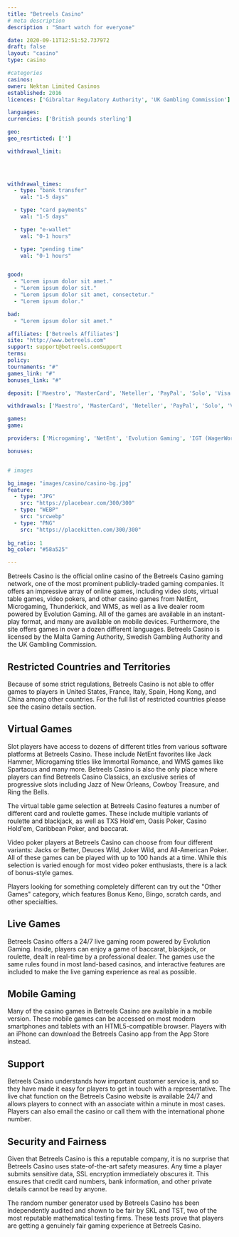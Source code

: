 ```yaml
---
title: "Betreels Casino"
# meta description
description : "Smart watch for everyone"

date: 2020-09-11T12:51:52.737972
draft: false
layout: "casino" 
type: casino

#categories
casinos: 
owner: Nektan Limited Casinos
established: 2016
licences: ['Gibraltar Regulatory Authority', 'UK Gambling Commission']

languages: 
currencies: ['British pounds sterling']

geo: 
geo_resrticted: ['']

withdrawal_limit:

  
  

withdrawal_times:
  - type: "bank transfer"
    val: "1-5 days"

  - type: "card payments"
    val: "1-5 days"

  - type: "e-wallet"
    val: "0-1 hours"

  - type: "pending time"
    val: "0-1 hours"


good:
  - "Lorem ipsum dolor sit amet."
  - "Lorem ipsum dolor sit."
  - "Lorem ipsum dolor sit amet, consectetur."
  - "Lorem ipsum dolor."

bad:
  - "Lorem ipsum dolor sit amet."

affiliates: ['Betreels Affiliates']
site: "http://www.betreels.com"
support: support@betreels.comSupport
terms:
policy:
tournaments: "#"
games_link: "#"
bonuses_link: "#"

deposit: ['Maestro', 'MasterCard', 'Neteller', 'PayPal', 'Solo', 'Visa', 'Skrill']

withdrawals: ['Maestro', 'MasterCard', 'Neteller', 'PayPal', 'Solo', 'Visa', 'Skrill']

games: 
game:

providers: ['Microgaming', 'NetEnt', 'Evolution Gaming', 'IGT (WagerWorks)', 'WMS', 'NextGen Gaming', 'Realistic Games', 'Blue Gem Gaming', 'Aristocrat', 'Rabcat', 'Merkur Gaming', 'Nektan', 'Big Time Gaming', 'Elk Studios', 'Konami Gaming', 'SG Gaming', 'Lightning Box', 'Extreme Live Gaming', 'Red Tiger Gaming', 'Foxium', 'Just For The Win', 'Instant Win Gaming (IWG)', 'Iron Dog Studios']

bonuses:


# images

bg_image: "images/casino/casino-bg.jpg"  
feature:
  - type: "JPG" 
    src: "https://placebear.com/300/300"
  - type: "WEBP"
    src: "srcwebp"
  - type: "PNG"
    src: "https://placekitten.com/300/300"  
 
bg_ratio: 1 
bg_color: "#58a525"  

---
```


Betreels Casino is the official online casino of the Betreels Casino gaming network, one of the most prominent publicly-traded gaming companies. It offers an impressive array of online games, including video slots, virtual table games, video pokers, and other casino games from NetEnt, Microgaming, Thunderkick, and WMS, as well as a live dealer room powered by Evolution Gaming. All of the games are available in an instant-play format, and many are available on mobile devices. Furthermore, the site offers games in over a dozen different languages. Betreels Casino is licensed by the Malta Gaming Authority, Swedish Gambling Authority and the UK Gambling Commission.

## Restricted Countries and Territories
Because of some strict regulations, Betreels Casino is not able to offer games to players in United States, France, Italy, Spain, Hong Kong, and China among other countries. For the full list of restricted countries please see the casino details section.

## Virtual Games
Slot players have access to dozens of different titles from various software platforms at Betreels Casino. These include NetEnt favorites like Jack Hammer, Microgaming titles like Immortal Romance, and WMS games like Spartacus and many more. Betreels Casino is also the only place where players can find Betreels Casino Classics, an exclusive series of progressive slots including Jazz of New Orleans, Cowboy Treasure, and Ring the Bells.

The virtual table game selection at Betreels Casino features a number of different card and roulette games. These include multiple variants of roulette and blackjack, as well as TXS Hold'em, Oasis Poker, Casino Hold'em, Caribbean Poker, and baccarat.

Video poker players at Betreels Casino can choose from four different variants: Jacks or Better, Deuces Wild, Joker Wild, and All-American Poker. All of these games can be played with up to 100 hands at a time. While this selection is varied enough for most video poker enthusiasts, there is a lack of bonus-style games.

Players looking for something completely different can try out the "Other Games" category, which features Bonus Keno, Bingo, scratch cards, and other specialties.

## Live Games
Betreels Casino offers a 24/7 live gaming room powered by Evolution Gaming. Inside, players can enjoy a game of baccarat, blackjack, or roulette, dealt in real-time by a professional dealer. The games use the same rules found in most land-based casinos, and interactive features are included to make the live gaming experience as real as possible.

## Mobile Gaming
Many of the casino games in Betreels Casino are available in a mobile version. These mobile games can be accessed on most modern smartphones and tablets with an HTML5-compatible browser. Players with an iPhone can download the Betreels Casino app from the App Store instead.

## Support
Betreels Casino understands how important customer service is, and so they have made it easy for players to get in touch with a representative. The live chat function on the Betreels Casino website is available 24/7 and allows players to connect with an associate within a minute in most cases. Players can also email the casino or call them with the international phone number.

## Security and Fairness
Given that Betreels Casino is this a reputable company, it is no surprise that Betreels Casino uses state-of-the-art safety measures. Any time a player submits sensitive data, SSL encryption immediately obscures it. This ensures that credit card numbers, bank information, and other private details cannot be read by anyone.

The random number generator used by Betreels Casino has been independently audited and shown to be fair by SKL and TST, two of the most reputable mathematical testing firms. These tests prove that players are getting a genuinely fair gaming experience at Betreels Casino.